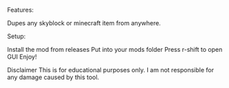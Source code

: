 Features:

Dupes any skyblock or minecraft item from anywhere.

Setup:

Install the mod from releases Put into your mods folder Press r-shift to open GUI Enjoy!

Disclaimer This is for educational purposes only. I am not responsible for any damage caused by this tool.
